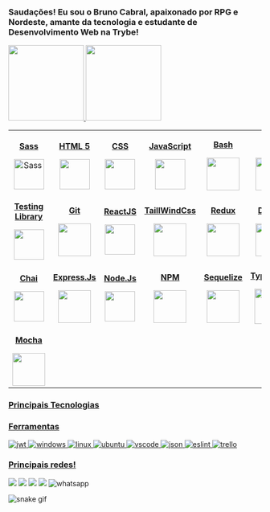 <img src="https://raw.githubusercontent.com/joaopauloaramuni/joaopauloaramuni/master/img/header.png" alt="" />

### Saudações! Eu sou o Bruno Cabral, apaixonado por RPG e Nordeste, amante da tecnologia e estudante de Desenvolvimento Web na Trybe!

<div align="left">
  <a href="https://github.com/brunoCabralSilva">
  <img height="150em" src="https://github-readme-stats.vercel.app/api?username=brunoCabralSilva&show_icons=true&theme=dracula"/>
  <img height="150em"src="https://github-readme-stats.vercel.app/api/top-langs/?username=brunoCabralSilva&layout=compact&langs_count=7&theme=dracula&count_private=true"/>
</div>

<table>
 <tr>
  <td align="center" width="20%">
    <p><b><center>Sass</center></b></p> 
    <img src="https://img.icons8.com/color/2x/sass.png" height=60px alt="Sass">
 </td>
  <td align="center" width="20%">
    <p><b><center>HTML 5</center></b></p> 
    <img height=60px src="https://img.icons8.com/color/344/html-5--v1.png"> 
  </td>
  <td align="center" width="20%">
    <p><b><center>CSS</center></b></p> 
    <img height=60px src="https://img.icons8.com/color/344/css3.png"> 
  </td>
  <td align="center" width="20%">
    <p><b><center>JavaScript</center></b></p> 
    <img height=60px src="https://img.icons8.com/color/344/javascript.png"> 
  </td>
  <td align="center" width="20%">
    <p><b><center>Bash</center></b></p>
    <img height=65px src="https://img.icons8.com/bubbles/2x/console.png">
  </td>
  <td align="center" width="20%">
    <p><b><center>Jest</center></b></p> 
    <img height=65px src="https://img.icons8.com/external-tal-revivo-color-tal-revivo/344/external-jest-can-collect-code-coverage-information-from-entire-projects-logo-color-tal-revivo.png"> 
  </td>
</tr>
 
<tr>
  <td align="center" width="30%">
    <p><b><center>Testing Library</center></b></p> 
    <img height=60px src="https://testing-library.com/img/octopus-128x128.png"> 
  </td>
  <td align="center" width="20%">
    <p><b><center>Git</center></b></p> 
    <img height=65px src="https://img.icons8.com/ios-glyphs/2x/github-2.png"> 
  </td>
  <td align="center" width="20%">
    <p><b><center>ReactJS</center></b></p> 
    <img height=60px src="https://img.icons8.com/ultraviolet/2x/react.png"> 
  </td>
  <td align="center" width="20%">
    <p><b><center>TaillWindCss</center></b></p> 
    <img height=65px src="https://img.icons8.com/color/344/tailwindcss.png"> 
  </td>
  <td align="center" width="20%">
    <p><b><center>Redux</center></b></p> 
    <img height=65px src="https://img.icons8.com/color/512/redux.png"> 
  </td>
  <td align="center" width="20%">
    <p><b><center>Docker</center></b></p> 
    <img height=65px src="https://img.icons8.com/fluency/512/docker.png"> 
  </td>
</tr>
  
 
<tr>
  <td align="center" width="20%">
    <p><b><center>Chai</center></b></p> 
    <img height=60px src="https://camo.githubusercontent.com/7ecbd4531436e4f20c1dba52a4fd4ac367cfcc20a2f62cfe7a10f32da306afc6/687474703a2f2f636861696a732e636f6d2f696d672f636861692d6c6f676f2e706e67"> 
  </td>
  <td align="center" width="20%">
    <p><b><center>Express.Js</center></b></p> 
    <img height=65px src="https://www.pngfind.com/pngs/m/136-1363736_express-js-icon-png-transparent-png.png"> 
  </td>
  <td align="center" width="20%">
    <p><b><center>Node.Js</center></b></p> 
    <img height=60px src="https://img.icons8.com/fluency/512/node-js.png"> 
  </td>
  <td align="center" width="20%">
    <p><b><center>NPM</center></b></p> 
    <img height=65px src="https://img.icons8.com/color/512/npm.png"> 
  </td>
  <td align="center" width="20%">
    <p><b><center>Sequelize</center></b></p> 
    <img height=65px src="https://cdn.icon-icons.com/icons2/2415/PNG/512/sequelize_original_logo_icon_146348.png"> 
  </td>
  <td align="center" width="20%">
    <p><b><center>TypeScript</center></b></p> 
    <img height=70px src="https://img.icons8.com/fluency/512/typescript.png"> 
  </td>
</tr>
<tr>
 <td align="center" width="20%">
  <p><b><center>Mocha</center></b></p> 
  <img height=65px src="https://seeklogo.com/images/M/mocha-logo-66DA231220-seeklogo.com.png"> 
</td>
</tr>
 
</table>

### Principais Tecnologias

### Ferramentas

<div>
  <img src="https://camo.githubusercontent.com/92407fc26e09271d8137b8aaf1585b266f04046b96f1564dfe5a69f146e21301/68747470733a2f2f696d672e736869656c64732e696f2f62616467652f4a57542d3030303030303f7374796c653d666f722d7468652d6261646765266c6f676f3d4a534f4e253230776562253230746f6b656e73266c6f676f436f6c6f723d7768697465" alt="jwt" />
  <img src="https://img.shields.io/badge/Windows-0078D6?style=for-the-badge&logo=windows&logoColor=white" alt="windows" />
  <img src="https://img.shields.io/badge/Linux-FCC624?style=for-the-badge&logo=linux&logoColor=black" alt="linux" />
  <img src="https://img.shields.io/badge/Ubuntu-E95420?style=for-the-badge&logo=ubuntu&logoColor=white" alt="ubuntu" />
  <img src="https://camo.githubusercontent.com/88ab3c0f78016111d88ef82030375fb740d82dd0c16c1b078c441e22479009b3/68747470733a2f2f696d672e736869656c64732e696f2f62616467652f5653436f64652d3030373844343f7374796c653d666f722d7468652d6261646765266c6f676f3d76697375616c25323073747564696f253230636f6465266c6f676f436f6c6f723d7768697465" alt="vscode" />
  <img src="https://camo.githubusercontent.com/e0fe31b4bf5a7cffb35f18ee50fcdbe1f61bde74f893781502ba2bf708f270f6/68747470733a2f2f696d672e736869656c64732e696f2f62616467652f6a736f6e2d3545354335433f7374796c653d666f722d7468652d6261646765266c6f676f3d6a736f6e266c6f676f436f6c6f723d7768697465" alt="json" />
  <img src="https://camo.githubusercontent.com/0fb62d704898141bf5a5dfb5acc68901ecf35372bccde7bb9e5ca0164fb6e38d/68747470733a2f2f696d672e736869656c64732e696f2f62616467652f65736c696e742d3341333344313f7374796c653d666f722d7468652d6261646765266c6f676f3d65736c696e74266c6f676f436f6c6f723d7768697465" alt="eslint" />
  <img src="https://camo.githubusercontent.com/529f3db66dcea87286a50a8bbb379acc5b6485805215e4cce5365aa43b7ddaca/68747470733a2f2f696d672e736869656c64732e696f2f62616467652f5472656c6c6f2d3030353243433f7374796c653d666f722d7468652d6261646765266c6f676f3d7472656c6c6f266c6f676f436f6c6f723d7768697465" alt="trello" />
</div>

### Principais redes!
<div> 
  <a href="https://www.youtube.com/c/GarouNordeste" target="_blank"><img src="https://img.shields.io/badge/YouTube-FF0000?style=for-the-badge&logo=youtube&logoColor=white" target="_blank"></a>
  <a href="https://www.instagram.com/ga.bryell/" target="_blank"><img src="https://img.shields.io/badge/-Instagram-%23E4405F?style=for-the-badge&logo=instagram&logoColor=white" target="_blank"></a>
  <a href = "mailto:bruno.cabral.silva2018@gmail.com"><img src="https://img.shields.io/badge/-Gmail-%23333?style=for-the-badge&logo=gmail&logoColor=white" target="_blank"></a>
  <a href="https://www.linkedin.com/in/bruno-cabral-336076228/" target="_blank"><img src="https://img.shields.io/badge/-LinkedIn-%230077B5?style=for-the-badge&logo=linkedin&logoColor=white" target="_blank"></a> 
  <img src="https://camo.githubusercontent.com/d9d4db0a25f6d41d6ef282c6adc2f9bd5b31201ef00ba580f5a945da4063a937/68747470733a2f2f696d672e736869656c64732e696f2f62616467652f57686174734170702d3235443336363f7374796c653d666f722d7468652d6261646765266c6f676f3d7768617473617070266c6f676f436f6c6f723d7768697465" alt="whatsapp" />
</div>

![snake gif](https://github.com/brunoCabralSilva/brunoCabralSilva/blob/output/github-contribution-grid-snake.gif)